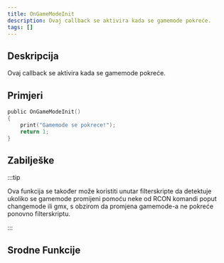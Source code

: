 ```yaml
---
title: OnGameModeInit
description: Ovaj callback se aktivira kada se gamemode pokreće.
tags: []
---
```


## Deskripcija

Ovaj callback se aktivira kada se gamemode pokreće.

## Primjeri

```c
public OnGameModeInit()
{
    print("Gamemode se pokrece!");
    return 1;
}
```

## Zabilješke

:::tip

Ova funkcija se također može koristiti unutar filterskripte da detektuje ukoliko se gamemode promijeni pomoću neke od RCON komandi poput changemode ili gmx, s obzirom da promjena gamemode-a ne pokreće ponovno filterskriptu.

:::

## Srodne Funkcije
